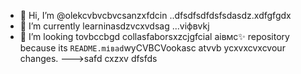 - 👋 Hi, I’m @olekcvbvcbvcsanzxfdcin ..dfsdfsdfdsfsdasdz.xdfgfgdx
- 🌱 I’m currently learninasdzvcxvdsag ...vіфвvkj
- 💞️ I’m looking tovbccbgd collasfaborsxzcjgfcial аівмс✨ repository because its `README.mіваd`wyCVBCVookasc atvvb ycxvxcvxcvour changes.
--->safd
cxzxv
dfsfds
